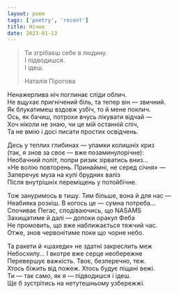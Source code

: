 ```yaml
---
layout: poem
tags: ['poetry', 'recent']
title: Нічне
date: 2023-01-13
---
```


> Ти згрібаєш себе в людину.<br>
> І підводишся.<br>
> І ідеш.
>
> <footer>Наталія Пірогова</footer>

Ненажерлива ніч поглинає сліди облич.<br>
Не вщухає пригнічений біль, та тепер він — звичний.<br>
Як блукатимеш вздовж узбіч, то й мене поклич.<br>
Ось, як бачиш, потрохи вчусь лікувати відчай —<br>
Хоч ніколи не знаю, чи це мій останній спіч,<br>
Та не вмію і досі писати простих освідчень.<br>

Десь у теплих глибинах — уламки колишніх криз<br>
(так, я знов за своє — вже позаминулорічне):<br>
Необачний політ, попри ризик зірватись вниз...<br>
«Не волію повторень. Принаймні, не серед січня» —<br>
Заперечує муза на купі брудних валіз<br>
Після внутрішніх переміщень у потойбічне.<br>

Тож зануримось в тишу. Тим більше, вона й для нас —<br>
Неабияка розкіш. В когось це — сумна потреба...<br>
Спочиває Пегас, сподіваючись, що NASAMS<br>
Захищатиме й далі — допоки оракул Феба<br>
Не промовить, що вже наближається тяжчий час.<br>
Отже, знов червонітиме поки що чорне небо.<br>

Та ракети й «шахеди» не здатні закреслить меж<br>
Небосхилу... І вкотре вже серце необережне<br>
Перевершує важкість. Твоє, безперечно, теж.<br>
Хтось біжить від пожеж. Хтось будує піщані вежі.<br>
Ти — так само, як я — підводишся і ідеш.<br>
Ще б зустрітись на нетутешньому узбережжі.
